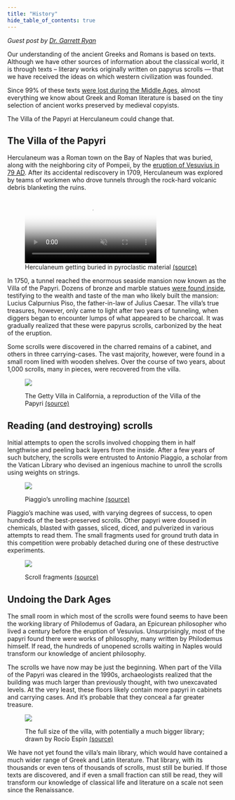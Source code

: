 ```yaml
---
title: "History"
hide_table_of_contents: true
---
```


<head>
  <html data-theme="dark" />

  <meta
    name="description"
    content="A $1,000,000 machine learning and computer vision competition"
  />

  <meta property="og:type" content="website" />
  <meta property="og:url" content="https://scrollprize.org" />
  <meta property="og:title" content="Vesuvius Challenge" />
  <meta
    property="og:description"
    content="A $1,000,000 machine learning and computer vision competition"
  />
  <meta
    property="og:image"
    content="https://scrollprize.org/img/social/opengraph.jpg"
  />

  <meta property="twitter:card" content="summary_large_image" />
  <meta property="twitter:url" content="https://scrollprize.org" />
  <meta property="twitter:title" content="Vesuvius Challenge" />
  <meta
    property="twitter:description"
    content="A $1,000,000 machine learning and computer vision competition"
  />
  <meta
    property="twitter:image"
    content="https://scrollprize.org/img/social/opengraph.jpg"
  />
</head>

*Guest post by [Dr. Garrett Ryan](https://toldinstone.com/)*

Our understanding of the ancient Greeks and Romans is based on texts. Although we have other sources of information about the classical world, it is through texts – literary works originally written on papyrus scrolls — that we have received the ideas on which western civilization was founded.

Since 99% of these texts [were lost during the Middle Ages](https://www.youtube.com/watch?v=MMS6mPzcJ7I), almost everything we know about Greek and Roman literature is based on the tiny selection of ancient works preserved by medieval copyists.

The Villa of the Papyri at Herculaneum could change that.

## The Villa of the Papyri

Herculaneum was a Roman town on the Bay of Naples that was buried, along with the neighboring city of Pompeii, by the [eruption of Vesuvius in 79 AD](https://www.youtube.com/watch?v=n-Oaolcu8jQ). After its accidental rediscovery in 1709, Herculaneum was explored by teams of workmen who drove tunnels through the rock-hard volcanic debris blanketing the ruins.

<figure className="max-w-[100%]" style={{ overflow: "hidden" }}>
  <video autoPlay playsInline loop muted className="w-[100%]" poster="/img/background/vesuvius-pompeii-2014.png">
    <source src="/img/background/vesuvius-pompeii-2014.webm" type="video/webm"/>
    <source src="/img/background/vesuvius-pompeii-2014.mp4" type="video/mp4"/>
  </video>
  <figcaption className="mt-0">Herculaneum getting buried in pyroclastic material <a href="https://www.imdb.com/title/tt1921064/">(source)</a></figcaption>
</figure>

In 1750, a tunnel reached the enormous seaside mansion now known as the Villa of the Papyri. Dozens of bronze and marble statues [were found inside](https://www.youtube.com/watch?v=nm8Y8fDYKEc), testifying to the wealth and taste of the man who likely built the mansion: Lucius Calpurnius Piso, the father-in-law of Julius Caesar. The villa’s true treasures, however, only came to light after two years of tunneling, when diggers began to encounter lumps of what appeared to be charcoal. It was gradually realized that these were papyrus scrolls, carbonized by the heat of the eruption.

Some scrolls were discovered in the charred remains of a cabinet, and others in three carrying-cases. The vast majority, however, were found in a small room lined with wooden shelves. Over the course of two years, about 1,000 scrolls, many in pieces, were recovered from the villa.

<figure>

![](/img/background/Getty_Villa_exterior_small.jpg)

<figcaption>The Getty Villa in California, a reproduction of the Villa of the Papyri <a href="https://commons.wikimedia.org/wiki/File:Henry_Pether_-_Eruzione_del_Vesuvio.jpg">(source)</a></figcaption>
</figure>

## Reading (and destroying) scrolls

Initial attempts to open the scrolls involved chopping them in half lengthwise and peeling back layers from the inside. After a few years of such butchery, the scrolls were entrusted to Antonio Piaggio, a scholar from the Vatican Library who devised an ingenious machine to unroll the scrolls using weights on strings.

<figure>

![](/img/background/piaggio2.jpg)

<figcaption>Piaggio’s unrolling machine <a href="https://commons.wikimedia.org/wiki/File:Abbot-Piaggio-machine-Herculaneum-papyri.jpg">(source)</a></figcaption>
</figure>

Piaggio’s machine was used, with varying degrees of success, to open hundreds of the best-preserved scrolls. Other papyri were doused in chemicals, blasted with gasses, sliced, diced, and pulverized in various attempts to read them. The small fragments used for ground truth data in this competition were probably detached during one of these destructive experiments.

<figure>

![](/img/background/fragments.jpg)

<figcaption>Scroll fragments <a href="https://www2.cs.uky.edu/dri/herculaneum-papyrus-scrolls/">(source)</a></figcaption>
</figure>

## Undoing the Dark Ages

The small room in which most of the scrolls were found seems to have been the working library of Philodemus of Gadara, an Epicurean philosopher who lived a century before the eruption of Vesuvius. Unsurprisingly, most of the papyri found there were works of philosophy, many written by Philodemus himself. If read, the hundreds of unopened scrolls waiting in Naples would transform our knowledge of ancient philosophy.

The scrolls we have now may be just the beginning. When part of the Villa of the Papyri was cleared in the 1990s, archaeologists realized that the building was much larger than previously thought, with two unexcavated levels. At the very least, these floors likely contain more papyri in cabinets and carrying cases. And it’s probable that they conceal a far greater treasure.

<figure>

![](/img/background/rocio-espin-pinar-villa-papyri.jpg)

<figcaption>The full size of the villa, with potentially a much bigger library; drawn by Rocío Espín <a href="https://www.artstation.com/rocioespin">(source)</a></figcaption>
</figure>

We have not yet found the villa’s main library, which would have contained a much wider range of Greek and Latin literature. That library, with its thousands or even tens of thousands of scrolls, must still be buried. If those texts are discovered, and if even a small fraction can still be read, they will transform our knowledge of classical life and literature on a scale not seen since the Renaissance.
